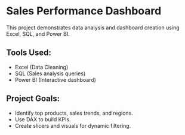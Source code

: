 # Sales Performance Dashboard

This project demonstrates data analysis and dashboard creation using Excel, SQL, and Power BI.

## Tools Used:
- Excel (Data Cleaning)
- SQL (Sales analysis queries)
- Power BI (Interactive dashboard)

## Project Goals:
- Identify top products, sales trends, and regions.
- Use DAX to build KPIs.
- Create slicers and visuals for dynamic filtering.
